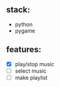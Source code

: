 ## stack:
- python
- pygame

## features:
- [x] play/stop music
- [ ] select music 
- [ ] make playlist
